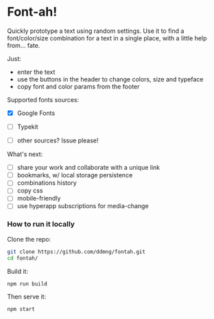 # Font-ah!

Quickly prototype a text using random settings. Use it to find a font/color/size combination for a text in a single place, with a little help from... fate.

Just:
* enter the text
* use the buttons in the header to change colors, size and typeface
* copy font and color params from the footer


Supported fonts sources:
* [x] Google Fonts
* [ ] Typekit
* [ ] other sources? Issue please!


What's next:
* [ ] share your work and collaborate with a unique link
* [ ] bookmarks, w/ local storage persistence
* [ ] combinations history
* [ ] copy css
* [ ] mobile-friendly
* [ ] use hyperapp subscriptions for media-change

### How to run it locally
Clone the repo:
```sh
git clone https://github.com/ddmng/fontah.git
cd fontah/
```

Build it:
```sh
npm run build
```

Then serve it:
```sh
npm start
```